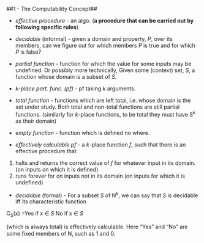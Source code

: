 ##1 - The Computability Concept##
* _effective procedure_ - an algo. (**a procedure that can be carried out by following specific rules**)

* _decidable_ (informal) - given a domain and property, _P_, over its members, can we figure out for which members _P_ is true and for which _P_ is false?

* _partial function_ - function for which the value for some inputs may be undefined. Or possibly more technically, Given some (context) set, _S_, a function whose domain is a subset of _S_.

* _k-place part. func. (pf)_ - pf taking _k_ arguments.

* _total function_ - functions which are left total, i.e. whose domain is the set under study. Both total and non-total functions are still partial functions. (similarly for _k_-place functions, to be total they must have S<sup>_k_</sup> as their domain)

* _empty function_ - function which is defined no where.

* _effectively calculable pf_ - a _k_-place function _f_, such that there is an effective procedure that

 1. halts and returns the correct value of _f_ for whatever input in its domain. (on inputs on which it is defined)
 2. runs forever for on inputs not in its domain (on inputs for which it is undefined)

* _decidable_ (formal) - For a subset _S_ of N<sup>k</sup>, we can say that _S_ is decidable iff its characteristic function

 C<sub>S</sub>(x) =Yes if x &#x2208; _S_ No if x &#x2208; _S_

 (which is always total) is effectively calculable. Here “Yes” and “No” are some ﬁxed members of N, such as 1 and 0. 
